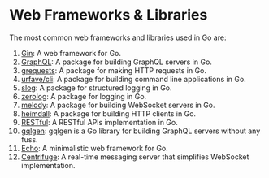 # Web Frameworks & Libraries

The most common web frameworks and libraries used in Go are:

01. [Gin](gin/README.md): A web framework for Go.
02. [GraphQL](graphql/README.md): A package for building GraphQL servers in Go.
03. [grequests](grequests/README.md): A package for making HTTP requests in Go.
04. [urfave/cli](urfave_cli/README.md): A package for building command line applications in Go.
05. [slog](slog/README.md): A package for structured logging in Go.
06. [zerolog](zerolog/README.md): A package for logging in Go.
07. [melody](melody/README.md): A package for building WebSocket servers in Go.
08. [heimdall](heimdall/README.md): A package for building HTTP clients in Go.
09. [RESTful](restful/README.md): A RESTful APIs implementation in Go.
10. [gqlgen](gqlgen/README.md): gqlgen is a Go library for building GraphQL servers without any fuss.
11. [Echo](echo/README.md): A minimalistic web framework for Go.
12. [Centrifuge](centrifugo_ws/README.md): A real-time messaging server that simplifies WebSocket implementation.
